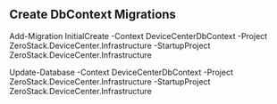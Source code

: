 ﻿
## Create DbContext Migrations

Add-Migration InitialCreate -Context DeviceCenterDbContext -Project ZeroStack.DeviceCenter.Infrastructure -StartupProject ZeroStack.DeviceCenter.Infrastructure

Update-Database -Context DeviceCenterDbContext -Project ZeroStack.DeviceCenter.Infrastructure -StartupProject ZeroStack.DeviceCenter.Infrastructure

